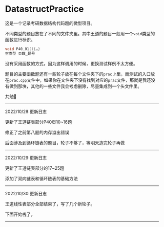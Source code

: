 # DatastructPractice
这是一个记录考研数据结构代码题的微型项目。

不同类型的题目放在了不同的文件夹里。其中王道的题目一般用一个`void`类型的函数进行标识。

```c
void P40_01(){…}
空类型 页数_题号
```

没有采用函数的方式，因为这样调用的时候，更换测试样例不太方便。

题目的主要函数题还有一些轮子放在每个文件夹下的`prac.h`里，而测试的入口放在`prac.cpp`文件中，如果你在文件夹下没有找到对应的`prac`文件，那就是我还没有做到那块，其他的一些文件我会考虑删除，尽量集成到一个头文件里。

共勉🤝

------

2022/10/28 更新日志

更新了王道链表部分P40页10~16题

修正了之前第八题的内存溢出错误

后面涉及到循环链表的题目，轮子不够了，等明天造完轮子再做

------

2022/10/29 更新日志

更新了王道链表部分的17~25题

添加了双向链表和循环链表的基础方法

------

2022/10/30 更新日志

王道线性表部分全部结束了，写了几个新轮子。

下面开始栈了。

------

